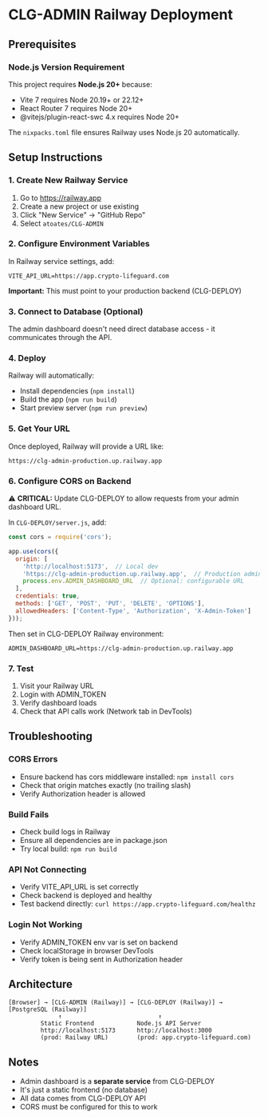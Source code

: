 # CLG-ADMIN Railway Deployment

## Prerequisites

### Node.js Version Requirement
This project requires **Node.js 20+** because:
- Vite 7 requires Node 20.19+ or 22.12+
- React Router 7 requires Node 20+
- @vitejs/plugin-react-swc 4.x requires Node 20+

The `nixpacks.toml` file ensures Railway uses Node.js 20 automatically.

## Setup Instructions

### 1. Create New Railway Service

1. Go to https://railway.app
2. Create a new project or use existing
3. Click "New Service" → "GitHub Repo"
4. Select `atoates/CLG-ADMIN`

### 2. Configure Environment Variables

In Railway service settings, add:

```
VITE_API_URL=https://app.crypto-lifeguard.com
```

**Important:** This must point to your production backend (CLG-DEPLOY)

### 3. Connect to Database (Optional)

The admin dashboard doesn't need direct database access - it communicates through the API.

### 4. Deploy

Railway will automatically:
- Install dependencies (`npm install`)
- Build the app (`npm run build`)
- Start preview server (`npm run preview`)

### 5. Get Your URL

Once deployed, Railway will provide a URL like:
```
https://clg-admin-production.up.railway.app
```

### 6. Configure CORS on Backend

⚠️ **CRITICAL:** Update CLG-DEPLOY to allow requests from your admin dashboard URL.

In `CLG-DEPLOY/server.js`, add:

```javascript
const cors = require('cors');

app.use(cors({
  origin: [
    'http://localhost:5173',  // Local dev
    'https://clg-admin-production.up.railway.app',  // Production admin
    process.env.ADMIN_DASHBOARD_URL  // Optional: configurable URL
  ],
  credentials: true,
  methods: ['GET', 'POST', 'PUT', 'DELETE', 'OPTIONS'],
  allowedHeaders: ['Content-Type', 'Authorization', 'X-Admin-Token']
}));
```

Then set in CLG-DEPLOY Railway environment:
```
ADMIN_DASHBOARD_URL=https://clg-admin-production.up.railway.app
```

### 7. Test

1. Visit your Railway URL
2. Login with ADMIN_TOKEN
3. Verify dashboard loads
4. Check that API calls work (Network tab in DevTools)

## Troubleshooting

### CORS Errors
- Ensure backend has cors middleware installed: `npm install cors`
- Check that origin matches exactly (no trailing slash)
- Verify Authorization header is allowed

### Build Fails
- Check build logs in Railway
- Ensure all dependencies are in package.json
- Try local build: `npm run build`

### API Not Connecting
- Verify VITE_API_URL is set correctly
- Check backend is deployed and healthy
- Test backend directly: `curl https://app.crypto-lifeguard.com/healthz`

### Login Not Working
- Verify ADMIN_TOKEN env var is set on backend
- Check localStorage in browser DevTools
- Verify token is being sent in Authorization header

## Architecture

```
[Browser] → [CLG-ADMIN (Railway)] → [CLG-DEPLOY (Railway)] → [PostgreSQL (Railway)]
              ↑                           ↑
         Static Frontend            Node.js API Server
         http://localhost:5173      http://localhost:3000
         (prod: Railway URL)        (prod: app.crypto-lifeguard.com)
```

## Notes

- Admin dashboard is a **separate service** from CLG-DEPLOY
- It's just a static frontend (no database)
- All data comes from CLG-DEPLOY API
- CORS must be configured for this to work
